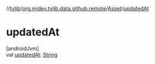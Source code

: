 //[tvlib](../../../index.md)/[org.mjdev.tvlib.data.github.remote](../index.md)/[Asset](index.md)/[updatedAt](updated-at.md)

# updatedAt

[androidJvm]\
val [updatedAt](updated-at.md): [String](https://kotlinlang.org/api/latest/jvm/stdlib/kotlin/-string/index.html)
